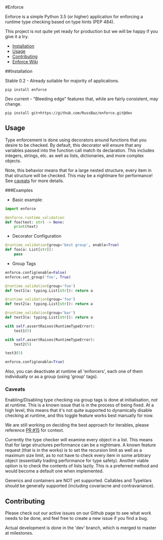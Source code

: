 #Enforce

Enforce is a simple Python 3.5 (or higher) application for enforcing a runtime
type checking based on type hints (PEP 484).

This project is not quite yet ready for production but we will be happy if you
give it a try.

* [Installation](#installation)
* [Usage](#usage)
* [Contributing](#contributing)
* [Enforce Wiki](https://github.com/RussBaz/enforce/wiki)

##Installation

Stable 0.2 - Already suitable for majority of applications.

    pip install enforce

Dev current - "Bleeding edge" features that, while are fairly consistent, may
change.

    pip install git+https://github.com/RussBaz/enforce.git@dev

## Usage

Type enforcement is done using decorators around functions that you desire to be
checked. By default, this decorator will ensure that any variables passed into
the function call match its declaration. This includes integers, strings, etc.
as well as lists, dictionaries, and more complex objects.

Note, this behavior means that for a large nested structure, every item in that
structure will be checked. This may be a nightmare for performance! See
[caveats](#caveats) for more details.

###Examples

* Basic example:
```python
import enforce

@enforce.runtime_validation
def foo(text: str) -> None:
    print(text)
```
* Decorator Configuration
```python
@runtime_validation(group='best group', enable=True)
def foo(a: List[str]):
    pass
```
* Group Tags
```python
enforce.config(enable=False)
enforce.set_group('foo', True)

@runtime_validation(group='foo')
def test1(a: typing.List[str]): return a

@runtime_validation(group='foo')
def test2(a: typing.List[str]): return a

@runtime_validation(group='bar')
def test3(a: typing.List[str]): return a

with self.assertRaises(RuntimeTypeError):
    test1(5)

with self.assertRaises(RuntimeTypeError):
    test2(5)

test3(5)

enforce.config(enable=True)
```

Also, you can deactivate at runtime all 'enforcers', each one of them
individually or as a group (using 'group' tags).

### Caveats

Enabling/Disabling type checking via group tags is done at initialisation, *not* at runtime. This is a known issue that is in the process of being
fixed. At a high level, this means that it's not quite supported to dynamically
disable checking at runtime, and this toggle feature works best manually for
now.

We are still working on deciding the best approach for iterables, please
reference [PR #15](https://github.com/RussBaz/enforce/pull/15) for context.

Currently the type checker will examine every object in a list. This means that
for large structures performance can be a nightmare. A known feature request
(that is in the works) is to set the recursion limit as well as a maximum size
limit, as to not have to check every item in some arbitrary object
(essentially trading performance for type safety). Another viable option is to check the
contents of lists lazily. This is a preferred method and would become a default one when implemented.

Generics and containers are NOT yet supported. Callables and TypeVars should be
generally supported (including covariacne and contravariance).

## Contributing

Please check out our active issues on our Github page to see what work needs to
be done, and feel free to create a new issue if you find a bug.

Actual development is done in the 'dev' branch, which is merged to master at
milestones.
